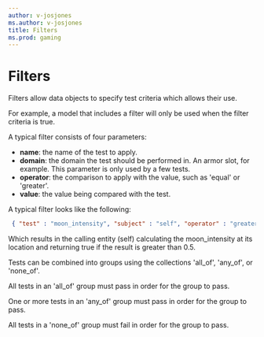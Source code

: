 ```yaml
---
author: v-josjones
ms.author: v-josjones
title: Filters
ms.prod: gaming
---
```


# Filters

Filters allow data objects to specify test criteria which allows their use.

For example, a model that includes a filter will only be used when the filter criteria is true.

A typical filter consists of four parameters:

- **name**: the name of the test to apply.
- **domain**: the domain the test should be performed in. An armor slot, for example. This parameter is only used by a few tests.
- **operator**: the comparison to apply with the value, such as 'equal' or 'greater'.
- **value**: the value being compared with the test.

A typical filter looks like the following:

```json
 { "test" : "moon_intensity", "subject" : "self", "operator" : "greater", "value" : "0.5" } 
```

Which results in the calling entity (self) calculating the moon_intensity at its location and returning true if the result is greater than 0.5.

Tests can be combined into groups using the collections 'all_of', 'any_of', or 'none_of'.

 All tests in an 'all_of' group must pass in order for the group to pass.

 One or more tests in an 'any_of' group must pass in order for the group to pass.

 All tests in a 'none_of' group must fail in order for the group to pass.
